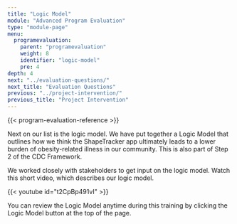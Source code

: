 ```yaml
---
title: "Logic Model"
module: "Advanced Program Evaluation"
type: "module-page"
menu:
  programevaluation:
    parent: "programevaluation"
    weight: 8
    identifier: "logic-model"
    pre: 4
depth: 4
next: "../evaluation-questions/"
next_title: "Evaluation Questions"
previous: "../project-intervention/"
previous_title: "Project Intervention"
---
```


{{< program-evaluation-reference >}}

Next on our list is the logic model. We have put together a Logic Model that outlines how we think the ShapeTracker app ultimately leads to a lower burden of obesity-related illness in our community. This is also part of Step 2 of the CDC Framework.

We worked closely with stakeholders to get input on the logic model.  Watch this short video, which describes our logic model.

{{< youtube id="t2CpBp491vI" >}}

<div class="alert alert-primary mt-5">
  You can review the Logic Model anytime during this training by clicking the Logic Model button at the top of the page.
</div>